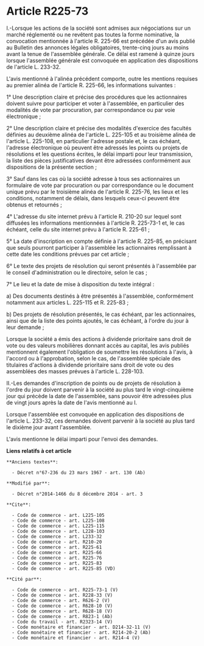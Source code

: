 # Article R225-73

I.-Lorsque les actions de la société sont admises aux négociations sur un marché réglementé ou ne revêtent pas toutes la
forme nominative, la convocation mentionnée à l'article R. 225-66 est précédée d'un avis publié au Bulletin des annonces
légales obligatoires, trente-cinq jours au moins avant la tenue de l'assemblée générale. Ce délai est ramené à quinze jours
lorsque l'assemblée générale est convoquée en application des dispositions de l'article L. 233-32. 

L'avis mentionné à l'alinéa précédent comporte, outre les mentions requises au premier alinéa de l'article R. 225-66, les
informations suivantes : 

1° Une description claire et précise des procédures que les actionnaires doivent suivre pour participer et voter à
l'assemblée, en particulier des modalités de vote par procuration, par correspondance ou par voie électronique ; 

2° Une description claire et précise des modalités d'exercice des facultés définies au deuxième alinéa de l'article L.
225-105 et au troisième alinéa de l'article L. 225-108, en particulier l'adresse postale et, le cas échéant, l'adresse
électronique où peuvent être adressés les points ou projets de résolutions et les questions écrites, le délai imparti pour
leur transmission, la liste des pièces justificatives devant être adressées conformément aux dispositions de la présente
section ; 

3° Sauf dans les cas où la société adresse à tous ses actionnaires un formulaire de vote par procuration ou par
correspondance ou le document unique prévu par le troisième alinéa de l'article R. 225-76, les lieux et les conditions,
notamment de délais, dans lesquels ceux-ci peuvent être obtenus et retournés ; 

4° L'adresse du site internet prévu à l'article R. 210-20 sur lequel sont diffusées les informations mentionnées à l'article
R. 225-73-1 et, le cas échéant, celle du site internet prévu à l'article R. 225-61 ; 

5° La date d'inscription en compte définie à l'article R. 225-85, en précisant que seuls pourront participer à l'assemblée
les actionnaires remplissant à cette date les conditions prévues par cet article ; 

6° Le texte des projets de résolution qui seront présentés à l'assemblée par le conseil d'administration ou le directoire,
selon le cas ; 

7° Le lieu et la date de mise à disposition du texte intégral : 

a) Des documents destinés à être présentés à l'assemblée, conformément notamment aux articles L. 225-115 et R. 225-83 ; 

b) Des projets de résolution présentés, le cas échéant, par les actionnaires, ainsi que de la liste des points ajoutés, le
cas échéant, à l'ordre du jour à leur demande ; 

Lorsque la société a émis des actions à dividende prioritaire sans droit de vote ou des valeurs mobilières donnant accès au
capital, les avis publiés mentionnent également l'obligation de soumettre les résolutions à l'avis, à l'accord ou à
l'approbation, selon le cas, de l'assemblée spéciale des titulaires d'actions à dividende prioritaire sans droit de vote ou
des assemblées des masses prévues à l'article L. 228-103. 

II.-Les demandes d'inscription de points ou de projets de résolution à l'ordre du jour doivent parvenir à la société au plus
tard le vingt-cinquième jour qui précède la date de l'assemblée, sans pouvoir être adressées plus de vingt jours après la
date de l'avis mentionné au I. 

Lorsque l'assemblée est convoquée en application des dispositions de l'article L. 233-32, ces demandes doivent parvenir à la
société au plus tard le dixième jour avant l'assemblée. 

L'avis mentionne le délai imparti pour l'envoi des demandes.

**Liens relatifs à cet article**

	**Anciens textes**:

	  - Décret n°67-236 du 23 mars 1967 - art. 130 (Ab)

	**Modifié par**:

	  - Décret n°2014-1466 du 8 décembre 2014 - art. 3

	**Cite**:

	  - Code de commerce - art. L225-105
	  - Code de commerce - art. L225-108
	  - Code de commerce - art. L225-115
	  - Code de commerce - art. L228-103
	  - Code de commerce - art. L233-32
	  - Code de commerce - art. R210-20
	  - Code de commerce - art. R225-61
	  - Code de commerce - art. R225-66
	  - Code de commerce - art. R225-76
	  - Code de commerce - art. R225-83
	  - Code de commerce - art. R225-85 (VD)

	**Cité par**:

	  - Code de commerce - art. R225-73-1 (V)
	  - Code de commerce - art. R228-33 (V)
	  - Code de commerce - art. R626-2 (V)
	  - Code de commerce - art. R628-10 (V)
	  - Code de commerce - art. R628-18 (V)
	  - Code de commerce - art. R823-1 (Ab)
	  - Code du travail - art. R2323-14 (V)
	  - Code monétaire et financier - art. D214-32-11 (V)
	  - Code monétaire et financier - art. R214-20-2 (Ab)
	  - Code monétaire et financier - art. R214-4 (V)
